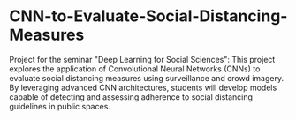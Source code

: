 # CNN-to-Evaluate-Social-Distancing-Measures
Project for the seminar "Deep Learning for Social Sciences": This project explores the application of Convolutional Neural Networks (CNNs) to evaluate social distancing measures using surveillance and crowd imagery. By leveraging advanced CNN architectures, students will develop models capable of detecting and assessing adherence to social distancing guidelines in public spaces.  
